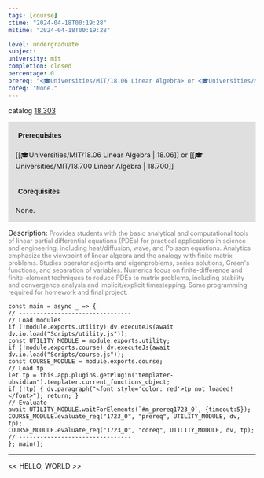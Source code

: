 ```yaml
---
tags: [course]
ctime: "2024-04-18T00:19:28"
mstime: "2024-04-18T00:19:28"

level: undergraduate
subject: 
university: mit
completion: closed
percentage: 0
prereq: "<🎓Universities/MIT/18.06 Linear Algebra> or <🎓Universities/MIT/18.700 Linear Algebra>"
coreq: "None."
---
```


catalog [18.303](http://student.mit.edu/catalog/m18a.html#18.303)

<span style="display: block; padding: 15px; background-color: rgb(100, 100, 100, 0.2);"><font id="m_prereq1723_0" style="display: block; font-family: Arial, sans-serif; font-weight: bold; padding: 5px">Prerequisites</font><br><span id="prereq1723_0">[[🎓Universities/MIT/18.06 Linear Algebra | 18.06]] or [[🎓Universities/MIT/18.700 Linear Algebra | 18.700]]</span></span>
<span style="display: block; padding: 15px; background-color: rgb(100, 100, 100, 0.2);"><font id="m_coreq1723_0" style="display: block; font-family: Arial, sans-serif; font-weight: bold; padding: 5px">Corequisites</font><br><span id="coreq1723_0">None.</span></span>

<font style="">Description:</font>
<font style="color: grey; font-size: 0.8rem;">Provides students with the basic analytical and computational tools of linear partial differential equations (PDEs) for practical applications in science and engineering, including heat/diffusion, wave, and Poisson equations. Analytics emphasize the viewpoint of linear algebra and the analogy with finite matrix problems. Studies operator adjoints and eigenproblems, series solutions, Green's functions, and separation of variables. Numerics focus on finite-difference and finite-element techniques to reduce PDEs to matrix problems, including stability and convergence analysis and implicit/explicit timestepping. Some programming required for homework and final project.</font>

```dataviewjs
const main = async _ => {
// --------------------------------
// Load modules
if (!module.exports.utility) dv.executeJs(await dv.io.load("Scripts/utility.js"));
const UTILITY_MODULE = module.exports.utility;
if (!module.exports.course) dv.executeJs(await dv.io.load("Scripts/course.js"));
const COURSE_MODULE = module.exports.course;
// Load tp
let tp = this.app.plugins.getPlugin("templater-obsidian").templater.current_functions_object;
if (!tp) { dv.paragraph("<font style='color: red'>tp not loaded!</font>"); return; }
// Evaluate
await UTILITY_MODULE.waitForElements(`#m_prereq1723_0`, {timeout:5});
COURSE_MODULE.evaluate_req("1723_0", "prereq", UTILITY_MODULE, dv, tp);
COURSE_MODULE.evaluate_req("1723_0", "coreq", UTILITY_MODULE, dv, tp);
// --------------------------------
}; main();
```

---

<< HELLO, WORLD >>

